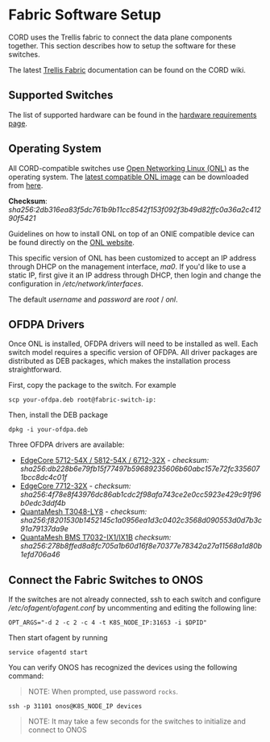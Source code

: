 # Fabric Software Setup

CORD uses the Trellis fabric to connect the data plane components together.
This section describes how to setup the software for these switches.

The latest [Trellis Fabric](https://wiki.opencord.org/display/CORD/Trellis%3A+CORD+Network+Infrastructure) documentation can be found on the CORD wiki.

## Supported Switches

The list of supported hardware can be found in the [hardware requirements page](prereqs/hardware.md).

## Operating System

All CORD-compatible switches use
[Open Networking Linux (ONL)](https://opennetlinux.org/) as the operating system.
The [latest compatible ONL image](https://github.com/opencord/OpenNetworkLinux/releases/download/2017-10-19.2200-1211610/ONL-2.0.0_ONL-OS_2017-10-19.2200-1211610_AMD64_INSTALLED_INSTALLER) can be downloaded from [here](https://github.com/opencord/OpenNetworkLinux/releases/download/2017-10-19.2200-1211610/ONL-2.0.0_ONL-OS_2017-10-19.2200-1211610_AMD64_INSTALLED_INSTALLER).

**Checksum**: *sha256:2db316ea83f5dc761b9b11cc8542f153f092f3b49d82ffc0a36a2c41290f5421*

Guidelines on how to install ONL on top of an ONIE compatible device can be found directly on the [ONL website](https://opennetlinux.org/docs/deploy).

This specific version of ONL has been customized to accept an IP address through DHCP on the management interface, *ma0*. If you'd like to use a static IP, first give
it an IP address through DHCP, then login and change the configuration in
*/etc/network/interfaces*.

The default *username* and *password* are *root* / *onl*.

## OFDPA Drivers

Once ONL is installed, OFDPA drivers will need to be installed as well.
Each switch model requires a specific version of OFDPA. All driver packages are distributed as DEB packages, which makes the installation process straightforward.

First, copy the package to the switch. For example

```shell
scp your-ofdpa.deb root@fabric-switch-ip:
```

Then, install the DEB package

```shell
dpkg -i your-ofdpa.deb
```

Three OFDPA drivers are available:

* [EdgeCore 5712-54X / 5812-54X / 6712-32X](https://github.com/onfsdn/atrium-docs/blob/master/16A/ONOS/builds/ofdpa_3.0.5.5%2Baccton1.7-1_amd64.deb?raw=true) - *checksum: sha256:db228b6e79fb15f77497b59689235606b60abc157e72fc3356071bcc8dc4c01f*
* [EdgeCore 7712-32X](https://github.com/onfsdn/atrium-docs/blob/master/16A/ONOS/builds/ofdpa_3.0.5.5%2Baccton1.7-1_amd64.deb) - *checksum: sha256:4f78e8f43976dc86ab1cdc2f98afa743ce2e0cc5923e429c91f96b0edc3ddf4b*
* [QuantaMesh T3048-LY8](https://github.com/onfsdn/atrium-docs/blob/master/16A/ONOS/builds/ofdpa-ly8_0.3.0.5.0-EA5-qct-01.01_amd64.deb?raw=true) - *checksum: sha256:f8201530b1452145c1a0956ea1d3c0402c3568d090553d0d7b3c91a79137da9e*
* [QuantaMesh BMS T7032-IX1/IX1B](https://github.com/onfsdn/atrium-docs/blob/master/16A/ONOS/builds/ofdpa-ix1_0.3.0.5.0-EA5-qct-01.00_amd64.deb?raw=true) *checksum: sha256:278b8ffed8a8fc705a1b60d16f8e70377e78342a27a11568a1d80b1efd706a46*

## Connect the Fabric Switches to ONOS

If the switches are not already connected, ssh to each switch and configure */etc/ofagent/ofagent.conf* by uncommenting and editing the following line:

```shell
OPT_ARGS="-d 2 -c 2 -c 4 -t K8S_NODE_IP:31653 -i $DPID"
```

Then start ofagent by running

```shell
service ofagentd start
```

You can verify ONOS has recognized the devices using the following command:

> NOTE: When prompted, use password `rocks`.

```shell
ssh -p 31101 onos@K8S_NODE_IP devices
```

> NOTE: It may take a few seconds for the switches to initialize and connect to ONOS
